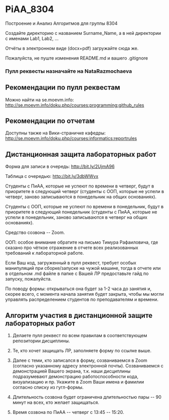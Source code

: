 # PiAA_8304
Построение и Анализ Алгоритмов для группы 8304


Создайте директорию с названием Surname_Name, а в ней директории с именами Lab1, Lab2, ...

Отчёты в электронном виде (docx+pdf) загружайте сюда же.

Пожалуйста, не пуште изменения README.md и вашего .gitignore

### Пулл реквесты назначайте на NataRazmochaeva 

## Рекомендации по пулл реквестам

Можно найти на se.moevm.info: http://se.moevm.info/doku.php/courses:programming:github_rules

## Рекомендации по отчетам 

Доступны также на Вики-страничке кафедры: http://se.moevm.info/doku.php/courses:informatics:reportrules 

## Дистанционная защита лабораторных работ

Форма для записи в очередь: http://bit.ly/2UjmA96

Таблица с очередью: http://bit.ly/3dbWWvx

Студенты с ПиАА, которые не успеют по времени в четверг, будут в приоритете в следующий четверг (студенты с ООП, которые не успели в четверг, заново записываются в понедельник на общих основаниях).

Студенты с ООП, которые не успеют по времени в понедельник, будут в приоритете в следующий понедельник  (студенты с ПиАА, которые не успели в понедельник, заново записываются в четверг на общих основаниях).

Средство созвона -- Zoom.

ООП: особое внимание обратите на письмо Тимура Рафаиловича, где сказано про чёткое отражение в отчете всех реализованных требований к лабораторной работе.

Если Ваш код, загруженный в пулл реквест, требует особых манипуляций при сборке/запуске на чужой машине, тогда в отчете или в отдельном .md файле в папке с Вашей ЛР предоставьте гайд по запуску, пожалуйста.

По поводу формы: открываться она будет за 1-2 часа до занятия и, скорее всего, с момента начала занятия будет закрыта, чтобы мы могли управлять распределением студентов по преподавателям и времени.

## Алгоритм участия в дистанционной защите лабораторных работ

1. Делаете пулл реквест по всем правилам в соответствующем репозитории дисциплины.

2. Те, кто хочет защищать ЛР, заполняете форму по ссылке выше.

3. Далее с теми, кто записался в форму, созваниваемся в Zoom (согласно указанному адресу электронной почты). 
Созваниваемся с демонстрацией Вашего экрана, т.к. наши дисциплины подразумевают демонстрацию работоспособности кода, визуализацию и пр. Укажите в Zoom Ваши имена и фамилии согласно списку из гугл-формы.

4. Длительность созвона будет ограничена длительностью пары -- 90 минут на всех, кто желает защищаться.

5. Время созвона по ПиАА -- четверг с 13:45 -- 15:20.

